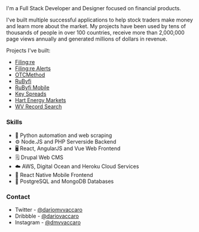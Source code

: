 ##
<!--
**DarioVaccaro/DarioVaccaro** is a ✨ _special_ ✨ repository because its `README.md` (this file) appears on your GitHub profile.

- 🔭 I’m currently working on ...
- 🌱 I’m currently learning ...
- 👯 I’m looking to collaborate on ...
- 🤔 I’m looking for help with ...
- 💬 Ask me about ...
- 📫 How to reach me: ...
- 😄 Pronouns: ...
- ⚡ Fun fact: ...
-->
I'm a Full Stack Developer and Designer focused on financial products. 

I've built multiple successful applications to help stock traders make money and learn more about the market. My projects have been used by tens of thousands of people in over 100 countries, receive more than 2,000,000 page views annually and generated millions of dollars in revenue.

Projects I've built:

- [Filing:re](https://www.filingre.com)
- [Filing:re Alerts](https://www.filingre.com/alerts)
- [OTCMethod](https://www.otcmethod.com)
- [RuByfi](https://www.youtube.com/@rubyfi5607)
- [RuByfi Mobile](https://rubyfi-demo.vercel.app/blog)
- [Key Spreads](https://keyspreads.com/?utm_campaign=GitHub&utm_source=GitHub&utm_medium=textlink)
- [Hart Energy Markets](https://web.archive.org/web/20240415041240/http://hartenergy.com/markets/data)
- [WV Record Search](https://www.wvrecordsearch.com)

### Skills
- 🐍 Python automation and web scraping
- ⚙️ Node.JS and PHP Serverside Backend
- 🖥 React, AngularJS and Vue Web Frontend
- 🗒 Drupal Web CMS
- ☁️ AWS, Digital Ocean and Heroku Cloud Services
- 📱 React Native Mobile Frontend
- 💽 PostgreSQL and MongoDB Databases

### Contact
* Twitter - [@dariomvvaccaro](https://twitter.com/filingre)
* Dribbble - [@dariovaccaro](https://dribbble.com/dariovaccaro)
* Instagram - [@dmvvaccaro](https://www.instagram.com/dmvvaccaro)
